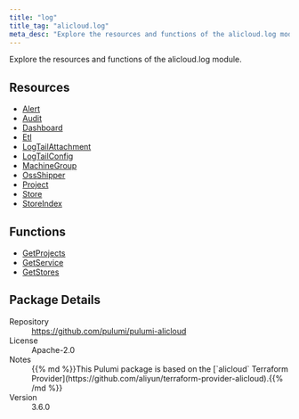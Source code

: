 ```yaml
---
title: "log"
title_tag: "alicloud.log"
meta_desc: "Explore the resources and functions of the alicloud.log module."
---
```


<!-- WARNING: this file was generated by Pulumi Docs Generator. -->
<!-- Do not edit by hand unless you're certain you know what you are doing! -->

Explore the resources and functions of the alicloud.log module.

<h2 id="resources">Resources</h2>
<ul class="api">
    <li><a href="alert" title="Alert"><span class="symbol resource"></span>Alert</a></li>
    <li><a href="audit" title="Audit"><span class="symbol resource"></span>Audit</a></li>
    <li><a href="dashboard" title="Dashboard"><span class="symbol resource"></span>Dashboard</a></li>
    <li><a href="etl" title="Etl"><span class="symbol resource"></span>Etl</a></li>
    <li><a href="logtailattachment" title="LogTailAttachment"><span class="symbol resource"></span>LogTailAttachment</a></li>
    <li><a href="logtailconfig" title="LogTailConfig"><span class="symbol resource"></span>LogTailConfig</a></li>
    <li><a href="machinegroup" title="MachineGroup"><span class="symbol resource"></span>MachineGroup</a></li>
    <li><a href="ossshipper" title="OssShipper"><span class="symbol resource"></span>OssShipper</a></li>
    <li><a href="project" title="Project"><span class="symbol resource"></span>Project</a></li>
    <li><a href="store" title="Store"><span class="symbol resource"></span>Store</a></li>
    <li><a href="storeindex" title="StoreIndex"><span class="symbol resource"></span>StoreIndex</a></li>
</ul>

<h2 id="functions">Functions</h2>
<ul class="api">
    <li><a href="getprojects" title="GetProjects"><span class="symbol function"></span>GetProjects</a></li>
    <li><a href="getservice" title="GetService"><span class="symbol function"></span>GetService</a></li>
    <li><a href="getstores" title="GetStores"><span class="symbol function"></span>GetStores</a></li>
</ul>

<h2 id="package-details">Package Details</h2>
<dl class="package-details">
	<dt>Repository</dt>
	<dd><a href="https://github.com/pulumi/pulumi-alicloud">https://github.com/pulumi/pulumi-alicloud</a></dd>
	<dt>License</dt>
	<dd>Apache-2.0</dd>
	<dt>Notes</dt>
	<dd>{{% md %}}This Pulumi package is based on the [`alicloud` Terraform Provider](https://github.com/aliyun/terraform-provider-alicloud).{{% /md %}}</dd>
	<dt>Version</dt>
	<dd>3.6.0</dd>
</dl>

